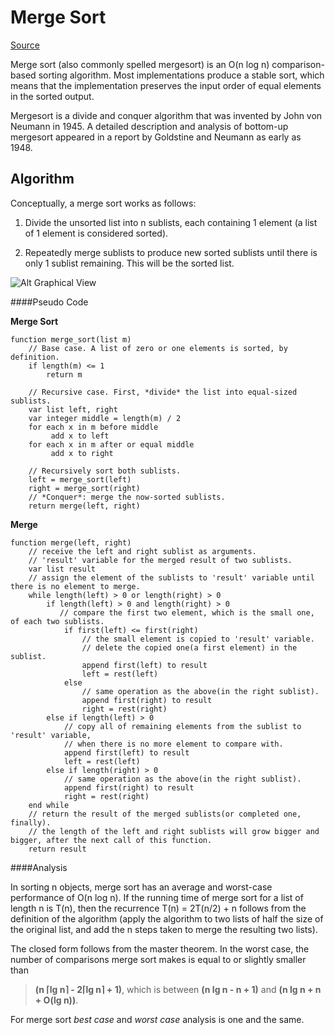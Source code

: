 Merge Sort
==========

[Source](http://en.wikipedia.org/wiki/Merge_Sort)

Merge sort (also commonly spelled mergesort) is an O(n log n) comparison-based sorting algorithm. Most implementations produce a stable sort, which means that the implementation preserves the input order of equal elements in the sorted output.

Mergesort is a divide and conquer algorithm that was invented by John von Neumann in 1945. A detailed description and analysis of bottom-up mergesort appeared in a report by Goldstine and Neumann as early as 1948.

Algorithm
---------

Conceptually, a merge sort works as follows:

1.  Divide the unsorted list into n sublists, each containing 1 element (a list of 1 element is considered sorted).

2.  Repeatedly merge sublists to produce new sorted sublists until there is only 1 sublist remaining. This will be the sorted list.


![Alt Graphical View](http://upload.wikimedia.org/wikipedia/commons/c/cc/Merge-sort-example-300px.gif)

####Pseudo Code

**Merge Sort**
```
function merge_sort(list m)
    // Base case. A list of zero or one elements is sorted, by definition.
    if length(m) <= 1
        return m

    // Recursive case. First, *divide* the list into equal-sized sublists.
    var list left, right
    var integer middle = length(m) / 2
    for each x in m before middle
         add x to left
    for each x in m after or equal middle
         add x to right

    // Recursively sort both sublists.
    left = merge_sort(left)
    right = merge_sort(right)
    // *Conquer*: merge the now-sorted sublists.
    return merge(left, right)
```

**Merge**
```
function merge(left, right)
    // receive the left and right sublist as arguments.
    // 'result' variable for the merged result of two sublists.
    var list result
    // assign the element of the sublists to 'result' variable until there is no element to merge. 
    while length(left) > 0 or length(right) > 0
        if length(left) > 0 and length(right) > 0
           // compare the first two element, which is the small one, of each two sublists.
            if first(left) <= first(right)
                // the small element is copied to 'result' variable.
                // delete the copied one(a first element) in the sublist.
                append first(left) to result
                left = rest(left)
            else
                // same operation as the above(in the right sublist).
                append first(right) to result
                right = rest(right)
        else if length(left) > 0
            // copy all of remaining elements from the sublist to 'result' variable, 
            // when there is no more element to compare with.
            append first(left) to result
            left = rest(left)
        else if length(right) > 0
            // same operation as the above(in the right sublist).
            append first(right) to result
            right = rest(right)
    end while
    // return the result of the merged sublists(or completed one, finally).
    // the length of the left and right sublists will grow bigger and bigger, after the next call of this function.
    return result
```

####Analysis

In sorting n objects, merge sort has an average and worst-case performance of O(n log n). If the running time of merge sort for a list of length n is T(n), then the recurrence T(n) = 2T(n/2) + n follows from the definition of the algorithm (apply the algorithm to two lists of half the size of the original list, and add the n steps taken to merge the resulting two lists).

The closed form follows from the master theorem.
In the worst case, the number of comparisons merge sort makes is equal to or slightly smaller than
> **(n ⌈lg n⌉ - 2⌈lg n⌉ + 1)**, 
>which is between **(n lg n - n + 1)** and **(n lg n + n + O(lg n))**.

For merge sort *best case* and *worst case* analysis is one and the same.